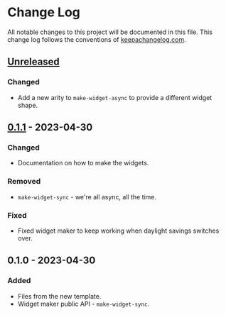 # Change Log
All notable changes to this project will be documented in this file. This change log follows the conventions of [keepachangelog.com](http://keepachangelog.com/).

## [Unreleased]
### Changed
- Add a new arity to `make-widget-async` to provide a different widget shape.

## [0.1.1] - 2023-04-30
### Changed
- Documentation on how to make the widgets.

### Removed
- `make-widget-sync` - we're all async, all the time.

### Fixed
- Fixed widget maker to keep working when daylight savings switches over.

## 0.1.0 - 2023-04-30
### Added
- Files from the new template.
- Widget maker public API - `make-widget-sync`.

[Unreleased]: https://sourcehost.site/your-name/clj-workers/compare/0.1.1...HEAD
[0.1.1]: https://sourcehost.site/your-name/clj-workers/compare/0.1.0...0.1.1
